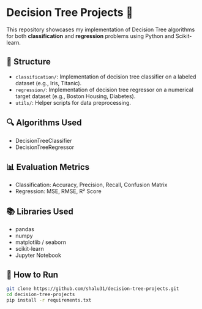 # Decision Tree Projects 🌳

This repository showcases my implementation of Decision Tree algorithms for both **classification** and **regression** problems using Python and Scikit-learn.

## 📁 Structure

- `classification/`: Implementation of decision tree classifier on a labeled dataset (e.g., Iris, Titanic).
- `regression/`: Implementation of decision tree regressor on a numerical target dataset (e.g., Boston Housing, Diabetes).
- `utils/`: Helper scripts for data preprocessing.

## 🔍 Algorithms Used

- DecisionTreeClassifier
- DecisionTreeRegressor

## 📊 Evaluation Metrics

- Classification: Accuracy, Precision, Recall, Confusion Matrix
- Regression: MSE, RMSE, R² Score

## 📚 Libraries Used

- pandas
- numpy
- matplotlib / seaborn
- scikit-learn
- Jupyter Notebook

## 🚀 How to Run

```bash
git clone https://github.com/shalu31/decision-tree-projects.git
cd decision-tree-projects
pip install -r requirements.txt
